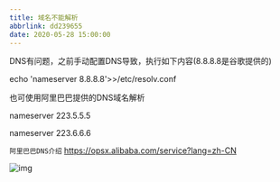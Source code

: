 ```yaml
---
title: 域名不能解析
abbrlink: dd239655
date: 2020-05-28 15:00:00
---
```


DNS有问题，之前手动配置DNS导致，执行如下内容(8.8.8.8是谷歌提供的)

echo 'nameserver 8.8.8.8'>>/etc/resolv.conf

也可使用阿里巴巴提供的DNS域名解析

nameserver 223.5.5.5

nameserver 223.6.6.6

`阿里巴巴DNS介绍` <https://opsx.alibaba.com/service?lang=zh-CN>

![img](https://img2018.cnblogs.com/blog/1114349/201910/1114349-20191026203755691-995379198.png)